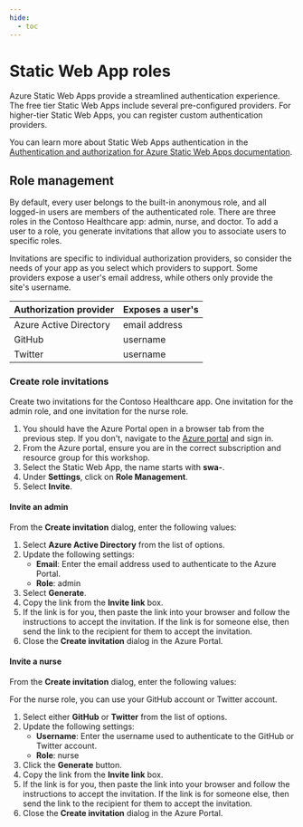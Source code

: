 ```yaml
---
hide:
  - toc
---
```


# Static Web App roles

Azure Static Web Apps provide a streamlined authentication experience. The free tier Static Web Apps include several pre-configured providers. For higher-tier Static Web Apps, you can register custom authentication providers.

You can learn more about Static Web Apps authentication in the [Authentication and authorization for Azure Static Web Apps documentation](https://docs.microsoft.com/azure/static-web-apps/authentication-authorization?WT.mc_id=aiml-77396-cxa).

## Role management

By default, every user belongs to the built-in anonymous role, and all logged-in users are members of the authenticated role. There are three roles in the Contoso Healthcare app: admin, nurse, and doctor. To add a user to a role, you generate invitations that allow you to associate users to specific roles.

Invitations are specific to individual authorization providers, so consider the needs of your app as you select which providers to support. Some providers expose a user's email address, while others only provide the site's username.

| Authorization provider | Exposes a user's |
| ---------------------- | ---------------- |
| Azure Active Directory | email address    |
| GitHub                 | username         |
| Twitter                | username         |

### Create role invitations

Create two invitations for the Contoso Healthcare app. One invitation for the admin role, and one invitation for the nurse role.

1. You should have the Azure Portal open in a browser tab from the previous step. If you don't, navigate to the [Azure portal](https://portal.azure.com) and sign in.
1. From the Azure portal, ensure you are in the correct subscription and resource group for this workshop.
1. Select the Static Web App, the name starts with **swa-**.
1. Under **Settings**, click on **Role Management**.
1. Select **Invite**.

#### Invite an admin

From the **Create invitation** dialog, enter the following values:

1. Select **Azure Active Directory** from the list of options.
1. Update the following settings:
    - **Email**: Enter the email address used to authenticate to the Azure Portal.
    - **Role**: admin
1. Select **Generate**.
1. Copy the link from the **Invite link** box.
1. If the link is for you, then paste the link into your browser and follow the instructions to accept the invitation. If the link is for someone else, then send the link to the recipient for them to accept the invitation.
1. Close the **Create invitation** dialog in the Azure Portal.

#### Invite a nurse

From the **Create invitation** dialog, enter the following values:

For the nurse role, you can use your GitHub account or Twitter account.

1. Select either **GitHub** or **Twitter** from the list of options.
1. Update the following settings:
    - **Username**: Enter the username used to authenticate to the GitHub or Twitter account.
    - **Role**: nurse
1. Click the **Generate** button.
1. Copy the link from the **Invite link** box.
1. If the link is for you, then paste the link into your browser and follow the instructions to accept the invitation. If the link is for someone else, then send the link to the recipient for them to accept the invitation.
1. Close the **Create invitation** dialog in the Azure Portal.
